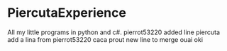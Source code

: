 # PiercutaExperience
All my little programs in python and c#.
pierrot53220 added line
piercuta add a lina
from pierrot53220
caca prout
new line to merge
ouai
oki
